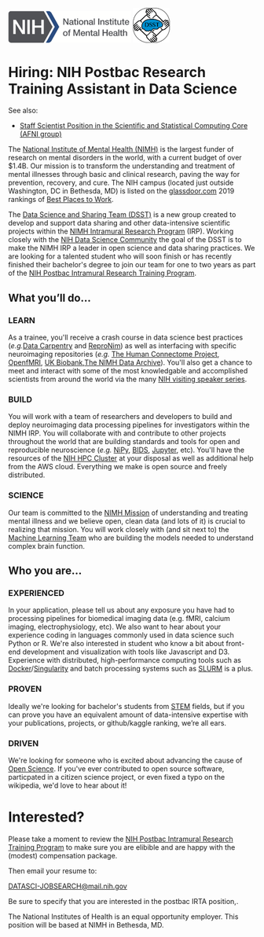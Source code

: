 <img src="NIMH_logo.png" width="250"> <img src="dsst_logo_draft3.png" width="75">


# Hiring: NIH Postbac Research Training Assistant in Data Science 
See also: 
* [Staff Scientist Position in the Scientific and Statistical Computing Core (AFNI group)](https://github.com/afni/Post_doc_position_available)

The [National Institute of Mental Health (NIMH)](http://www.nimh.nih.gov) is the largest funder of research on mental disorders in the world, with a current budget of over $1.4B. Our mission is to transform the understanding and treatment of mental illnesses through basic and clinical research, paving the way for prevention, recovery, and cure. The NIH campus (located just outside Washington, DC in Bethesda, MD) is listed on the [glassdoor.com](https://www.glassdoor.com/Overview/Working-at-NIH-EI_IE11709.11,14.htm) 2019 rankings of [Best Places to Work](https://www.glassdoor.com/Award/Best-Places-to-Work-LST_KQ0,19.htm).

The [Data Science and Sharing Team (DSST)](http://cmn.nimh.nih.gov/dsst) is a new group created to develop and support data sharing and other data-intensive scientific projects within the [NIMH Intramural Research Program](https://www.nimh.nih.gov/labs-at-nimh/index.shtml) (IRP). Working closely with the [NIH Data Science Community](https://datascience.nih.gov/) the goal of the DSST is to make the NIMH IRP a leader in open science and data sharing practices. We are looking for a talented student who will soon finish or has recently finished their bachelor's degree to join our team for one to two years as part of the [NIH Postbac Intramural Research Training Program](https://www.training.nih.gov/programs/postbac_irta).

## What you’ll do…

### LEARN

As a trainee, you'll receive a crash course in data science best practices (*e.g.*[Data Carpentry](http://www.datacarpentry.org) and [ReproNim](http://www.reproducibleimaging.org)) as well as interfacing with specific neuroimaging repositories (*e.g.* [The Human Connectome Project](http://www.humanconnectome.org/), [OpenfMRI](http://openfmri.org), [UK Biobank](http://www.ukbiobank.ac.uk/),[The NIMH Data Archive](http://nda.nih.gov)). You'll also get a chance to meet and interact with some of the most knowledgable and accomplished scientists from around the world via the many [NIH visiting speaker series](https://www.nih.gov/news-events/events). 

### BUILD

 You will work with a team of researchers and developers to build and deploy neuroimaging data processing pipelines for investigators within the NIMH IRP. You will collaborate with and contribute to other projects throughout the world that are building standards and tools for open and reproducible neuroscience (*e.g.* [NiPy](http://nipy.org/), [BIDS](http://bids.neuroimaging.io/), [Jupyter](http://www.jupyter.org), etc). You'll have the resources of the [NIH HPC Cluster](https://hpc.nih.gov/) at your disposal as well as additional help from the AWS cloud. Everything we make is open source and freely distributed.

### SCIENCE

Our team is committed to the [NIMH Mission](https://www.nimh.nih.gov/about/index.shtml) of understanding and treating mental illness and we believe open, clean data (and lots of it) is crucial to realizing that mission. You will work closely with (and sit next to) the [Machine Learning Team](http://cmn.nimh.nih.gov/mlt) who are building the models needed to understand complex brain function.

## Who you are…

### EXPERIENCED

In your application, please tell us about any exposure you have had to processing pipelines for biomedical imaging data (e.g. fMRI, calcium imaging, electrophysiology, etc). We also want to hear about your experience coding in languages commonly used in data science such Python or R. We're also interested in student who know a bit about front-end development and visualization with tools like Javascript and D3. Experience with distributed, high-performance computing tools such as [Docker](https://www.docker.com)/[Singularity](https://singularity.lbl.gov) and batch processing systems such as [SLURM](http://slurm.schedmd.com/) is a plus.

### PROVEN

Ideally we're looking for bachelor's students from [STEM](https://en.wikipedia.org/wiki/Science,_technology,_engineering,_and_mathematics) fields, but if you can prove you have an equivalent amount of data-intensive expertise with your publications, projects, or github/kaggle ranking, we’re all ears. 

### DRIVEN

We're looking for someone who is excited about advancing the cause of [Open Science](https://en.wikipedia.org/wiki/Open_science). If you've ever contributed to open source software, particpated in a citizen science project, or even fixed a typo on the wikipedia, we'd love to hear about it!

# Interested?
Please take a moment to review the [NIH Postbac Intramural Research Training Program](https://www.training.nih.gov/programs/postbac_irta) to make sure you are elibible and are happy with the (modest) compensation package.

Then email your resume to:

DATASCI-JOBSEARCH@mail.nih.gov

Be sure to specify that you are interested in the postbac IRTA position,.

The National Institutes of Health is an equal opportunity employer. This position will be based at NIMH in Bethesda, MD.

